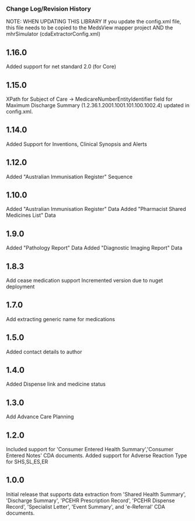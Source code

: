 ### Change Log/Revision History

NOTE:  WHEN UPDATING THIS LIBRARY
If you update the config.xml file, this file needs to be copied to the MedsView mapper project
AND the mhrSimulator (cdaExtractorConfig.xml)

1.16.0
-------------
Added support for net standard 2.0 (for Core)

1.15.0
-------------
XPath for Subject of Care -> MedicareNumberEntityIdentifier field for
Maximum Discharge Summary (1.2.36.1.2001.1001.101.100.1002.4) updated in config.xml.

1.14.0
-------------
Added Support for Inventions, Clinical Synopsis and Alerts

1.12.0
-------------
Added "Australian Immunisation Register" Sequence

1.10.0
-------------
Added "Australian Immunisation Register" Data
Added "Pharmacist Shared Medicines List" Data

1.9.0
-------------
Added "Pathology Report" Data
Added "Diagnostic Imaging Report" Data

1.8.3
-------------
Add cease medication support
Incremented version due to nuget deployment

1.7.0
-------------
Add extracting generic name for medications

1.5.0
-------------
Added contact details to author

1.4.0
-------------
Added Dispense link and medicine status

1.3.0
-------------
Add Advance Care Planning

1.2.0
-------------
Included support for 'Consumer Entered Health Summary','Consumer Entered Notes' CDA documents.
Added support for Adverse Reaction Type for SHS,SL,ES,ER

1.0.0
-------------
Initial release that supports data extraction from 'Shared Health Summary', 'Discharge Summary', 
'PCEHR Prescription Record', 'PCEHR Dispense Record', 'Specialist Letter', 'Event Summary', 
and 'e-Referral' CDA documents.


